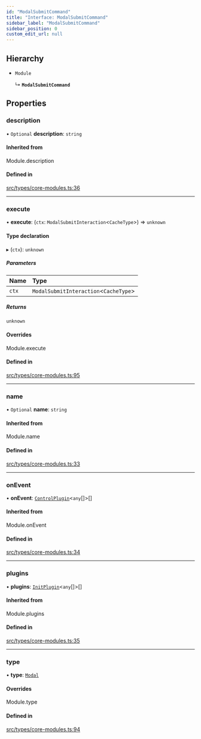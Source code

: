 ```yaml
---
id: "ModalSubmitCommand"
title: "Interface: ModalSubmitCommand"
sidebar_label: "ModalSubmitCommand"
sidebar_position: 0
custom_edit_url: null
---
```


## Hierarchy

- `Module`

  ↳ **`ModalSubmitCommand`**

## Properties

### description

• `Optional` **description**: `string`

#### Inherited from

Module.description

#### Defined in

[src/types/core-modules.ts:36](https://github.com/sern-handler/handler/blob/2106522/src/types/core-modules.ts#L36)

___

### execute

• **execute**: (`ctx`: `ModalSubmitInteraction`<`CacheType`\>) => `unknown`

#### Type declaration

▸ (`ctx`): `unknown`

##### Parameters

| Name | Type |
| :------ | :------ |
| `ctx` | `ModalSubmitInteraction`<`CacheType`\> |

##### Returns

`unknown`

#### Overrides

Module.execute

#### Defined in

[src/types/core-modules.ts:95](https://github.com/sern-handler/handler/blob/2106522/src/types/core-modules.ts#L95)

___

### name

• `Optional` **name**: `string`

#### Inherited from

Module.name

#### Defined in

[src/types/core-modules.ts:33](https://github.com/sern-handler/handler/blob/2106522/src/types/core-modules.ts#L33)

___

### onEvent

• **onEvent**: [`ControlPlugin`](ControlPlugin.md)<`any`[]\>[]

#### Inherited from

Module.onEvent

#### Defined in

[src/types/core-modules.ts:34](https://github.com/sern-handler/handler/blob/2106522/src/types/core-modules.ts#L34)

___

### plugins

• **plugins**: [`InitPlugin`](InitPlugin.md)<`any`[]\>[]

#### Inherited from

Module.plugins

#### Defined in

[src/types/core-modules.ts:35](https://github.com/sern-handler/handler/blob/2106522/src/types/core-modules.ts#L35)

___

### type

• **type**: [`Modal`](../enums/CommandType.md#modal)

#### Overrides

Module.type

#### Defined in

[src/types/core-modules.ts:94](https://github.com/sern-handler/handler/blob/2106522/src/types/core-modules.ts#L94)

